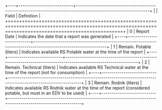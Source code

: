 +----+----------------------------+-------------------------------------------------------------------------------------------------------------------+
|    | Field                      | Definition                                                                                                        |
+====+============================+===================================================================================================================+
|  0 | Report Date                | Indicates the date that a report was generated                                                                    |
+----+----------------------------+-------------------------------------------------------------------------------------------------------------------+
|  1 | Remain. Potable (liters)   | Indicates available RS Potable water at the time of the report                                                    |
+----+----------------------------+-------------------------------------------------------------------------------------------------------------------+
|  2 | Remain. Technical (liters) | Indicates available RS Technical water at the time of the report (not for consumption)                            |
+----+----------------------------+-------------------------------------------------------------------------------------------------------------------+
|  3 | Remain. Rodnik (liters)    | Indicates available RS Rodnik water at the time of the report (considered potable, but must in an EDV to be used) |
+----+----------------------------+-------------------------------------------------------------------------------------------------------------------+